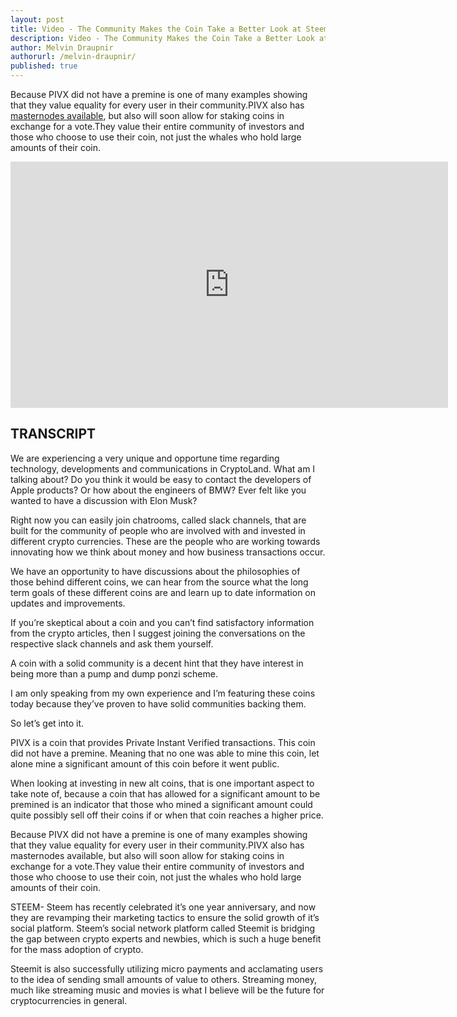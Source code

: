 ```yaml
---
layout: post
title: Video - The Community Makes the Coin Take a Better Look at Steem And PIVX
description: Video - The Community Makes the Coin Take a Better Look at Steem And PIVX
author: Melvin Draupnir
authorurl: /melvin-draupnir/ 
published: true
---
```


<p>Because PIVX did not have a premine is one of many examples showing that they value equality for every user in their community.PIVX also has <a href="/bitcoin-learn-foreign-exchange-market/">masternodes available</a>, but also will soon allow for staking coins in exchange for a vote.They value their entire community of investors and those who choose to use their coin, not just the whales who hold large amounts of their coin.</p>

<center><iframe width="700" height="394" src="https://www.youtube.com/embed/zqTOQ-4yzXo" frameborder="0" allowfullscreen></iframe></center>

<h2>TRANSCRIPT</h2>

We are experiencing a very unique and opportune time regarding technology, developments and communications in CryptoLand. What am I talking about? Do you think it would be easy to contact the developers of Apple products? Or how about the engineers of BMW? Ever felt like you wanted to have a discussion with Elon Musk? 

Right now you can easily join chatrooms, called slack channels, that are built for the community of people who are involved with and invested in different crypto currencies. These are the people who are working towards innovating how we think about money and how business transactions occur. 

We have an opportunity to have discussions about the philosophies of those behind different coins, we can hear from the source what the long term goals of these different coins are and learn up to date information on updates and improvements.

If you’re skeptical about a coin and you can’t find satisfactory information from the crypto articles, then I suggest joining the conversations on the respective slack channels and ask them yourself. 

A coin with a solid community is a decent hint that they have interest in being more than a pump and dump ponzi scheme. 

I am only speaking from my own experience and I’m featuring these coins today because they’ve proven to have solid communities backing them.

So let’s get into it. 

PIVX is a coin that provides Private Instant Verified transactions. This coin did not have a premine. Meaning that no one was able to mine this coin, let alone mine a significant amount of this coin before it went public. 

When looking at investing in new alt coins, that is one important aspect to take note of, because a coin that has allowed for a significant amount to be premined is an indicator that those who mined a significant amount could quite possibly sell off their coins if or when that coin reaches a higher price. 

Because PIVX did not have a premine is one of many examples showing that they value equality for every user in their community.PIVX also has masternodes available, but also will soon allow for staking coins in exchange for a vote.They value their entire community of investors and those who choose to use their coin, not just the whales who hold large amounts of their coin.

STEEM- Steem has recently celebrated it’s one year anniversary, and now they are revamping their marketing tactics to ensure the solid growth of it’s social platform. Steem’s social network platform called Steemit is bridging the gap between crypto experts and newbies, which is such a huge benefit for the mass adoption of crypto. 

Steemit is also successfully utilizing micro payments and acclamating users to the idea of sending small amounts of value to others. Streaming money, much like streaming music and movies is what I believe will be the future for cryptocurrencies in general.
